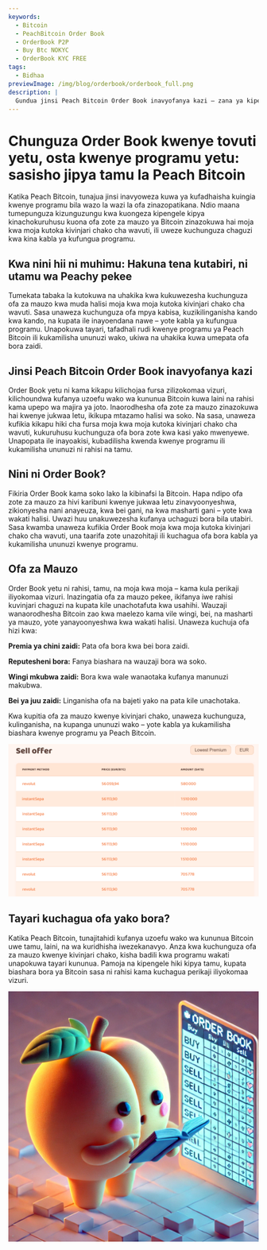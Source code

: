 ```yaml
---
keywords:
  - Bitcoin
  - PeachBitcoin Order Book
  - OrderBook P2P
  - Buy Btc NOKYC
  - OrderBook KYC FREE
tags:
  - Bidhaa
previewImage: /img/blog/orderbook/orderbook_full.png
description: |
  Gundua jinsi Peach Bitcoin Order Book inavyofanya kazi – zana ya kipekee ya kununua Bitcoin kwa haraka, kwa usalama na kwa siri. Faidi kutoka kwa mpangilio wa kipekee wenye ofa za mauzo pekee ili kupata biashara bora kulingana na mbinu yako ya malipo na mapendeleo.
---
```


# Chunguza Order Book kwenye tovuti yetu, osta kwenye programu yetu: sasisho jipya tamu la Peach Bitcoin
Katika Peach Bitcoin, tunajua jinsi inavyoweza kuwa ya kufadhaisha kuingia kwenye programu bila wazo la wazi la ofa zinazopatikana. Ndio maana tumepunguza kizunguzungu kwa kuongeza kipengele kipya kinachokuruhusu kuona ofa zote za mauzo ya Bitcoin zinazokuwa hai moja kwa moja kutoka kivinjari chako cha wavuti, ili uweze kuchunguza chaguzi kwa kina kabla ya kufungua programu.

## Kwa nini hii ni muhimu: Hakuna tena kutabiri, ni utamu wa Peachy pekee
Tumekata tabaka la kutokuwa na uhakika kwa kukuwezesha kuchunguza ofa za mauzo kwa muda halisi moja kwa moja kutoka kivinjari chako cha wavuti. Sasa unaweza kuchunguza ofa mpya kabisa, kuzikilinganisha kando kwa kando, na kupata ile inayoendana nawe – yote kabla ya kufungua programu. Unapokuwa tayari, tafadhali rudi kwenye programu ya Peach Bitcoin ili kukamilisha ununuzi wako, ukiwa na uhakika kuwa umepata ofa bora zaidi.

## Jinsi Peach Bitcoin Order Book inavyofanya kazi
Order Book yetu ni kama kikapu kilichojaa fursa zilizokomaa vizuri, kilichoundwa kufanya uzoefu wako wa kununua Bitcoin kuwa laini na rahisi kama upepo wa majira ya joto. Inaorodhesha ofa zote za mauzo zinazokuwa hai kwenye jukwaa letu, ikikupa mtazamo halisi wa soko. Na sasa, unaweza kufikia kikapu hiki cha fursa moja kwa moja kutoka kivinjari chako cha wavuti, kukuruhusu kuchunguza ofa bora zote kwa kasi yako mwenyewe. Unapopata ile inayoakisi, kubadilisha kwenda kwenye programu ili kukamilisha ununuzi ni rahisi na tamu.

## Nini ni Order Book?
Fikiria Order Book kama soko lako la kibinafsi la Bitcoin. Hapa ndipo ofa zote za mauzo za hivi karibuni kwenye jukwaa letu zinavyoonyeshwa, zikionyesha nani anayeuza, kwa bei gani, na kwa masharti gani – yote kwa wakati halisi. Uwazi huu unakuwezesha kufanya uchaguzi bora bila utabiri. Sasa kwamba unaweza kufikia Order Book moja kwa moja kutoka kivinjari chako cha wavuti, una taarifa zote unazohitaji ili kuchagua ofa bora kabla ya kukamilisha ununuzi kwenye programu.

## Ofa za Mauzo
Order Book yetu ni rahisi, tamu, na moja kwa moja – kama kula perikaji iliyokomaa vizuri. Inazingatia ofa za mauzo pekee, ikifanya iwe rahisi kuvinjari chaguzi na kupata kile unachotafuta kwa usahihi. Wauzaji wanaorodhesha Bitcoin zao kwa maelezo kama vile wingi, bei, na masharti ya mauzo, yote yanayoonyeshwa kwa wakati halisi. Unaweza kuchuja ofa hizi kwa:

**Premia ya chini zaidi:** Pata ofa bora kwa bei bora zaidi.

**Reputesheni bora:** Fanya biashara na wauzaji bora wa soko.

**Wingi mkubwa zaidi:** Bora kwa wale wanaotaka kufanya manunuzi makubwa.

**Bei ya juu zaidi:** Linganisha ofa na bajeti yako na pata kile unachotaka.

Kwa kupitia ofa za mauzo kwenye kivinjari chako, unaweza kuchunguza, kulinganisha, na kupanga ununuzi wako – yote kabla ya kukamilisha biashara kwenye programu ya Peach Bitcoin.

![](/img/blog/orderbook/orderbook.png)

## Tayari kuchagua ofa yako bora?
Katika Peach Bitcoin, tunajitahidi kufanya uzoefu wako wa kununua Bitcoin uwe tamu, laini, na wa kuridhisha iwezekanavyo. Anza kwa kuchunguza ofa za mauzo kwenye kivinjari chako, kisha badili kwa programu wakati unapokuwa tayari kununua. Pamoja na kipengele hiki kipya tamu, kupata biashara bora ya Bitcoin sasa ni rahisi kama kuchagua perikaji iliyokomaa vizuri.

![](/img/blog/orderbook/kycfree.png)

